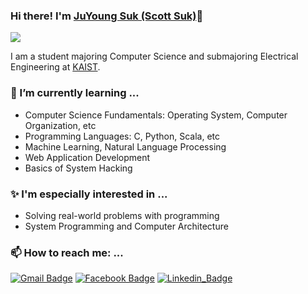 ### Hi there! I'm [JuYoung Suk (Scott Suk)](https://scottsuk0306.github.io/)👋
![](https://komarev.com/ghpvc/?username=scottsuk0306)

I am a student majoring Computer Science and submajoring Electrical Engineering at [KAIST](https://www.kaist.ac.kr/en/).

### 🌱 I’m currently learning ...
- Computer Science Fundamentals: Operating System, Computer Organization, etc
- Programming Languages: C, Python, Scala, etc
- Machine Learning, Natural Language Processing
- Web Application Development
- Basics of System Hacking

### ✨ I'm especially interested in ...
- Solving real-world problems with programming
- System Programming and Computer Architecture

### 📫 How to reach me: ...
[![Gmail Badge](https://img.shields.io/badge/-scottsuk0306@gmail.com-c14438?style=flat-square&logo=Gmail&logoColor=white&link=mailto:scottsuk0306@gmail.com)](mailto:scottsuk0306@gmail.com) [![Facebook Badge](https://img.shields.io/badge/Facebook-1877F2?style=for-the-badge&logo=facebook&logoColor=white)](https://www.facebook.com/profile.php?id=100010340626983) [![Linkedin_Badge](https://img.shields.io/badge/LinkedIn-0077B5?style=for-the-badge&logo=linkedin&logoColor=white)](https://www.facebook.com/profile.php?id=100010340626983) 
